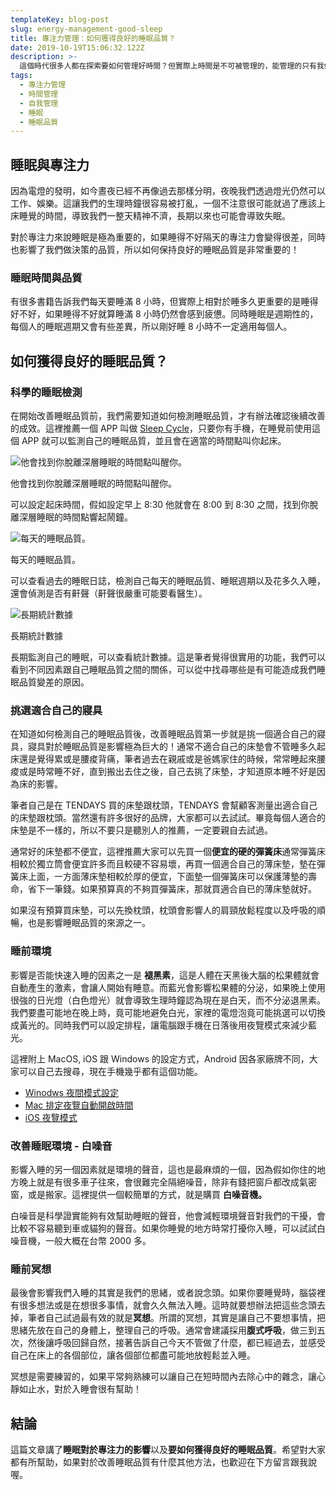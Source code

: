 ```yaml
---
templateKey: blog-post
slug: energy-management-good-sleep
title: 專注力管理：如何獲得良好的睡眠品質？
date: 2019-10-19T15:06:32.122Z
description: >-
  這個時代很多人都在探索要如何管理好時間？但實際上時間是不可被管理的，能管理的只有我們的專注力。人一整天的專注力是有限的，我們需要避免專注力被無意識的搶奪（社群通知、無意義的會議）。同時我們也需要想辦法獲得更多的專注力，讓我們一天內可以做出更多更好的決定。
tags:
  - 專注力管理
  - 時間管理
  - 自我管理
  - 睡眠
  - 睡眠品質
---
```

## 睡眠與專注力

因為電燈的發明，如今晝夜已經不再像過去那樣分明，夜晚我們透過燈光仍然可以工作、娛樂。這讓我們的生理時鐘很容易被打亂，一個不注意很可能就過了應該上床睡覺的時間，導致我們一整天精神不濟，長期以來也可能會導致失眠。

對於專注力來說睡眠是極為重要的，如果睡得不好隔天的專注力會變得很差，同時也影響了我們做決策的品質，所以如何保持良好的睡眠品質是非常重要的！

### 睡眠時間與品質

有很多書籍告訴我們每天要睡滿 8 小時，但實際上相對於睡多久更重要的是睡得好不好，如果睡得不好就算睡滿 8 小時仍然會感到疲憊。同時睡眠是週期性的，每個人的睡眠週期又會有些差異，所以剛好睡 8 小時不一定適用每個人。

## 如何獲得良好的睡眠品質？

### 科學的睡眠檢測

在開始改善睡眠品質前，我們需要知道如何檢測睡眠品質，才有辦法確認後續改善的成效。這裡推薦一個 APP 叫做 [Sleep Cycle](https://www.sleepcycle.com)，只要你有手機，在睡覺前使用這個 APP 就可以監測自己的睡眠品質，並且會在適當的時間點叫你起床。

![他會找到你脫離深層睡眠的時間點叫醒你。](/img/unadjustednonraw_thumb_1d02.jpg "他會找到你脫離深層睡眠的時間點叫醒你。")

他會找到你脫離深層睡眠的時間點叫醒你。

可以設定起床時間，假如設定早上 8:30 他就會在 8:00 到 8:30 之間，找到你脫離深層睡眠的時間點響起鬧鐘。

![每天的睡眠品質。](/img/unadjustednonraw_thumb_1d03.jpg "每天的睡眠品質。")

每天的睡眠品質。

可以查看過去的睡眠日誌，檢測自己每天的睡眠品質、睡眠週期以及花多久入睡，還會偵測是否有鼾聲（鼾聲很嚴重可能要看醫生）。

![長期統計數據](/img/unadjustednonraw_thumb_1d04.jpg "長期統計數據")

長期統計數據

長期監測自己的睡眠，可以查看統計數據。這是筆者覺得很實用的功能，我們可以看到不同因素跟自己睡眠品質之間的關係，可以從中找尋哪些是有可能造成我們睡眠品質變差的原因。

### 挑選適合自己的寢具

在知道如何檢測自己的睡眠品質後，改善睡眠品質第一步就是挑一個適合自己的寢具，寢具對於睡眠品質是影響極為巨大的！通常不適合自己的床墊會不管睡多久起床還是覺得累或是腰痠背痛，筆者過去在親戚或是爸媽家住的時候，常常睡起來腰痠或是時常睡不好，直到搬出去住之後，自己去挑了床墊，才知道原本睡不好是因為床的影響。

筆者自己是在 TENDAYS 買的床墊跟枕頭，TENDAYS 會幫顧客測量出適合自己的床墊跟枕頭。當然還有許多很好的品牌，大家都可以去試試。畢竟每個人適合的床墊是不一樣的，所以不要只是聽別人的推薦，一定要親自去試過。

通常好的床墊都不便宜，這裡推薦大家可以先買一個**便宜的硬的彈簧床**通常彈簧床相較於獨立筒會便宜許多而且較硬不容易壞，再買一個適合自己的薄床墊，墊在彈簧床上面，一方面薄床墊相較於厚的便宜，下面墊一個彈簧床可以保護薄墊的壽命，省下一筆錢。如果預算真的不夠買彈簧床，那就買適合自已的薄床墊就好。

如果沒有預算買床墊，可以先換枕頭，枕頭會影響人的肩頸放鬆程度以及呼吸的順暢，也是影響睡眠品質的來源之一。

### 睡前環境

影響是否能快速入睡的因素之一是 **褪黑素**，這是人體在天黑後大腦的松果體就會自動產生的激素，會讓人開始有睡意。而藍光會影響松果體的分泌，如果晚上使用很強的日光燈（白色燈光）就會導致生理時鐘認為現在是白天，而不分泌退黑素。我們要盡可能地在晚上時，竟可能地避免白光，家裡的電燈泡竟可能挑選可以切換成黃光的。同時我們可以設定排程，讓電腦跟手機在日落後用夜覽模式來減少藍光。

這裡附上 MacOS, iOS 跟 Windows 的設定方式，Android 因各家廠牌不同，大家可以自己去搜尋，現在手機幾乎都有這個功能。

* [Winodws 夜間模式設定](https://support.microsoft.com/zh-tw/help/4027563/windows-10-set-your-display-for-night-time)
* [Mac 排定夜覽自動開啟時間](https://support.apple.com/zh-hk/guide/mac-help/mchl97bc676d/mac)
* [iOS 夜覽模式](https://support.apple.com/zh-tw/HT207570)

### 改善睡眠環境 - 白噪音

影響入睡的另一個因素就是環境的聲音，這也是最麻煩的一個，因為假如你住的地方晚上就是有很多車子往來，會很難完全隔絕噪音，除非有錢把窗戶都改成氣密窗，或是搬家。這裡提供一個較簡單的方式，就是購買 **白噪音機。**

白噪音是科學證實能夠有效幫助睡眠的聲音，他會減輕環境聲音對我們的干擾，會比較不容易聽到車或貓狗的聲音。如果你睡覺的地方時常打擾你入睡，可以試試白噪音機，一般大概在台幣 2000 多。

### 睡前冥想

最後會影響我們入睡的其實是我們的思緒，或者說念頭。如果你要睡覺時，腦袋裡有很多想法或是在想很多事情，就會久久無法入睡。這時就要想辦法把這些念頭去掉，筆者自己試過最有效的就是**冥想**。所謂的冥想，其實是讓自己不要想事情，把思緒先放在自己的身體上，整理自己的呼吸。通常會建議採用**腹式呼吸**，做三到五次，然後讓呼吸回歸自然，接著告訴自己今天不管做了什麼，都已經過去，並感受自己在床上的各個部位，讓各個部位都盡可能地放輕鬆並入睡。

冥想是需要練習的，如果平常夠熟練可以讓自己在短時間內去除心中的雜念，讓心靜如止水，對於入睡會很有幫助！

## 結論

這篇文章講了**睡眠對於專注力的影響**以及**要如何獲得良好的睡眠品質**。希望對大家都有所幫助，如果對於改善睡眠品質有什麼其他方法，也歡迎在下方留言跟我說喔。
